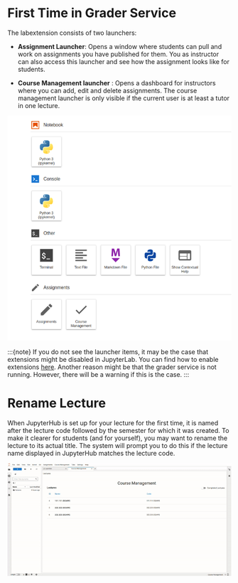 # First Time in Grader Service

The labextension consists of two launchers:

- **Assignment Launcher**:  Opens a window where students can pull and work on assignments you have published for them. You as instructor can also access this launcher and see how the assignment looks like for students.

- **Course Management launcher** : Opens a dashboard  for instructors where you can add, edit and delete assignments. The course management launcher is only visible if the current user is at least a tutor in one lecture.


![Launcher Window](../_static/assets/images/instructor_guide/launcher.png)

:::{note}
If you do not see the launcher items, it may be the case that extensions might be disabled in JupyterLab. You can find how to enable extensions [here](https://jupyterlab.readthedocs.io/en/stable/user/extensions.html#managing-extensions-using-the-extension-manager). Another reason might be that the grader service is not running. However, there will be a warning if this is the case.
:::

# Rename Lecture

When JupyterHub is set up for your lecture for the first time, it is named after the lecture code followed by the semester for which it was created. To make it clearer for students (and for yourself), you may want to rename the lecture to its actual title. The system will prompt you to do this if the lecture name displayed in JupyterHub matches the lecture code.

![Rename Lecture](../_static/assets/gifs/instructor_guide/rename_lecture.gif)

